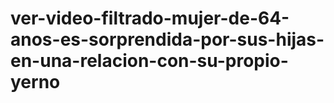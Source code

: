 # ver-video-filtrado-mujer-de-64-anos-es-sorprendida-por-sus-hijas-en-una-relacion-con-su-propio-yerno